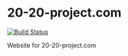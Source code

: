 # 20-20-project.com

[![Build Status](https://travis-ci.org/gr-20/20-20-project.com.svg?branch=master)](https://travis-ci.org/gr-20/20-20-project.com)

Website for 20-20-project.com
